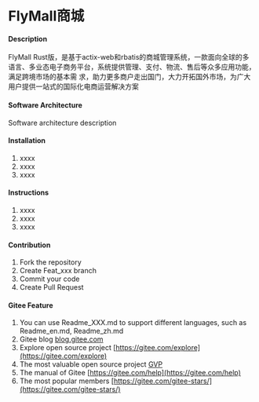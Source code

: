 # FlyMall商城

#### Description
FlyMall Rust版，是基于actix-web和rbatis的商城管理系统，一款面向全球的多语言、多业态电子商务平台，系统提供管理、支付、物流、售后等众多应用功能，满足跨境市场的基本需 求，助力更多商户走出国门，大力开拓国外市场，为广大用户提供一站式的国际化电商运营解决方案

#### Software Architecture
Software architecture description

#### Installation

1.  xxxx
2.  xxxx
3.  xxxx

#### Instructions

1.  xxxx
2.  xxxx
3.  xxxx

#### Contribution

1.  Fork the repository
2.  Create Feat_xxx branch
3.  Commit your code
4.  Create Pull Request


#### Gitee Feature

1.  You can use Readme\_XXX.md to support different languages, such as Readme\_en.md, Readme\_zh.md
2.  Gitee blog [blog.gitee.com](https://blog.gitee.com)
3.  Explore open source project [https://gitee.com/explore](https://gitee.com/explore)
4.  The most valuable open source project [GVP](https://gitee.com/gvp)
5.  The manual of Gitee [https://gitee.com/help](https://gitee.com/help)
6.  The most popular members  [https://gitee.com/gitee-stars/](https://gitee.com/gitee-stars/)
